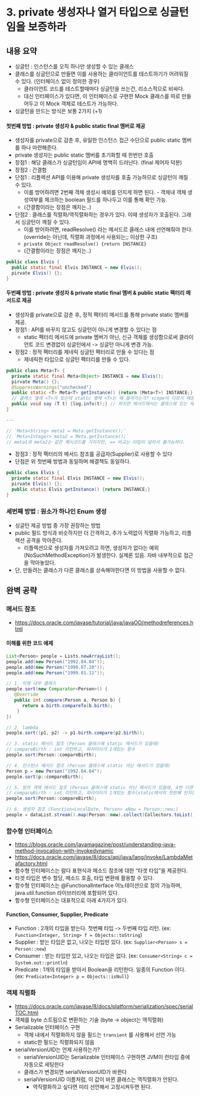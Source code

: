 # 3. private 생성자나 열거 타입으로 싱글턴임을 보증하라

## 내용 요약
 * 싱글턴 : 인스턴스를 오직 하나만 생성할 수 있는 클래스
 * 클래스를 싱글턴으로 만들면 이를 사용하는 클라이언트를 테스트하기가 어려워질 수 있다. (인터페이스 없이 정의한 경우)
    * 클라이언트 코드를 테스트할때마다 싱글턴을 쓰는건, 리소스적으로 비싸다.
    * 대신 인터페이스가 있다면, 이 인터페이스로 구현한 Mock 클래스를 따로 만들어두고 이 Mock 객체로 테스트가 가능하다.
 * 싱글턴을 만드는 방식은 보통 2가지 (+1)


#### 첫번째 방법 : private 생성자 & public static final 멤버로 제공
 * 생성자를 private으로 감춘 후, 유일한 인스턴스 접근 수단으로 public static 멤버를 하나 마련해준다.
 * private 생성자는 public static 멤버를 초기화할 때 한번만 호출
 * 장점1 : 해당 클래스가 싱글턴임이 API에 명백히 드러난다. (final 제어자 덕분)
 * 장점2 : 간결함
 * 단점1 : 리플렉션 API를 이용해 private 생성자를 호출 가능하므로 싱글턴이 깨질 수 있다.
    * 이를 방어하려면 2번째 객체 생성시 예외를 던지게 하면 된다. - 객체내 객체 생성여부를 체크하는 boolean 필드를 하나두고 이를 통해 확인 가능.
    * (간결함이라는 장점은 깨지는..)
 * 단점2 : 클래스를 직렬화/역직렬화하는 경우가 있다. 이때 생성자가 호출된다. 그래서 싱글턴이 깨질 수 있다.
    * 이를 방어하려면, readResolve() 라는 메서드르 클래스 내에 선언해줘야 한다. (override는 아닌데, 직렬화 과정에서 사용되는;; 이상한 구조)
    * `private Object readResolve() {return INSTANCE}`
    * (간결함이라는 장점은 깨지는..)
```java
public class Elvis {
  public static final Elvis INSTANCE = new Elvis();
  pirvate Elvis() {};
}
```

#### 두번째 방법 : private 생성자 & private static final 멤버 & public static 팩터리 메서드로 제공
 * 생성자를 private으로 감춘 후, 정적 팩터리 메서드를 통해 private static 멤버를 제공.
 * 장점1 : API를 바꾸지 않고도 싱글턴이 아니게 변경할 수 있다는 점
    * static 팩터리 메서드에 private 멤버가 아닌, 신규 객체를 생성함으로써 클라이언트 코드 변경없이 싱글턴에서 -> 싱글턴 아니게 변경 가능.
 * 장점2 : 정적 팩터리를 제네릭 싱글턴 팩터리로 만들 수 있다는 점
    * 제네릭한 타입으로 싱글턴 팩터리를 만들 수 있다.

```java
public class Meta<T> {
  private static final Meta<Object> INSTANCE = new Elvis();
  pirvate Meta() {};
  @SuppressWarnings("unchecked")
  public static <T> Meta<T> getInstance() {return (Meta<T>) INSTANCE;} 
  // 클래스 옆에 <T>가 있는데 static 옆에 <T>는 왜 들어가는가? scope이 다르기 때문. 여기선 클래스에서 선언한 제네릭과 다른 문자를 사용해도 된다.
  public void say (T t) {log.info(t);} // 하지만 메서드에서는 클래스에 있는 제네릭 T를 그대로 사용해야 한다.
}

---

// `Meta<String> meta1 = Meta.getInstance();`
// `Meta<Integer> meta2 = Meta.getInstance();`
// meta1과 meta2는 같은 해시코드를 가지지만, == 비교는 타입이 달라서 불가능하다.

```

 * 장점3 : 정적 팩터리의 메서드 참조를 공급자(Supplier)로 사용할 수 있다
 * 단점은 위 첫번째 방법과 동일하며 해결책도 동일하다.

```java
public class Elvis {
  private static final Elvis INSTANCE = new Elvis();
  pirvate Elvis() {};
  public static Elvis getInstance() {return INSTANCE;}
}
```

### 세번째 방법 : 원소가 하나인 Enum 생성
 * 싱글턴 제공 방법 중 가장 권장하는 방법
 * public 필드 방식과 비슷하지만 더 간격하고, 추가 노력없이 직렬화 가능하고, 리플렉션 공격을 막아준다.
    * 리플렉션으로 생성자를 가져오려고 하면, 생성자가 없다는 예외(NoSuchMethodException)가 발생한다. 실제론 있음. 자바 내부적으로 접근을 막아놓았다.
 * 단, 만들려는 클래스가 다른 클래스를 상속해야한다면 이 방법을 사용할 수 없다.



## 완벽 공략
### 메서드 참조
 * https://docs.oracle.com/javase/tutorial/java/javaOO/methodreferences.html
#### 이해를 위한 코드 예제
```java
List<Person> people = Lists.newArrayList();
people.add(new Person("1992.04.04"));
people.add(new Person("1990.07.20"));
people.add(new Person("1999.01.11"));

// 1. 익명 내부 클래스
people.sort(new Comparator<Person>() {
   @Override
   public int compare(Person a, Person b) {
      return a.birth.compareTo(b.birth);
	}
})

// 2. lambda
people.sort((p1, p2) -> p1.birth.compare(p2.birth));

// 3. static 메서드 참조 (Person 클래스에 static 메서드가 있을때)
// compareBirth : int 리턴하고, 파라미터가 2개있는 함수
people.sort(Person::compareBirth);

// 4. 인스턴스 메서드 참조 (Person 클래스에 static 아닌 메서드가 있을때)
Person p = new Person("1992.04.04");
people.sort(p::compareBirth);

// 5. 임의 객체 메서드 참조 (Person 클래스에 static 아닌 메서드가 있을때, 4번 다른 방식)
// compareBirth : int 리턴하고, 파라미터가 1개있는 함수(static에서의 첫번째 인자는 자기 자신으로 간주)
people.sort(Person::compareBirth);

// 6. 생성자 참조 (Function<LocalDate, Person> aNew = Person::new;)
people = dataList.stream().map(Person::new).collect(Collectors.toList());
```


### 함수형 인터페이스
 * https://blogs.oracle.com/javamagazine/post/understanding-java-method-invocation-with-invokedynamic
 * https://docs.oracle.com/javase/8/docs/api/java/lang/invoke/LambdaMetafactory.html
 * 함수형 인터페이스는 람다 표현식과 메소드 참조에 대한 “타겟 타입”을 제공한다.
 * 타겟 타입은 변수 할당, 메소드 호출, 타입 변환에 활용할 수 있다.
 * 함수형 인터페이스는 @FunctionalInterface 어노테이션으로 정의 가능하며, java.util.function 라이브러리에 포함되어 있다.
 * 함수형 인터페이스는 대표적으로 아래 4가지가 있다.


#### Function, Consumer, Supplier, Predicate
 * Function : 2개의 타입을 받는다. 첫번째 타입 -> 두번째 타입 리턴. (ex: `Function<Integer, String> f = Objects::toString`)
 * Supplier : 받는 타입은 없고, 나오는 타입만 있다. (ex: `Supplier<Person> s = Person::new`)
 * Consumer : 받는 타입만 있고, 나오는 타입은 없다. (ex: `Consumer<String> c = System.out::println`)
 * Predicate : 1개의 타입을 받아서 Boolean을 리턴한다. 일종의 Function 이다. (ex: `Predicate<Integer> p = Objects::isNull`)


### 객체 직렬화
 * https://docs.oracle.com/javase/8/docs/platform/serialization/spec/serialTOC.html
 * 객체를 byte 스트림으로 변환하는 기술 (byte -> object는 역직렬화)
 * Serializable 인터페이스 구현
    * 객체 내에서 직렬화하지 않을 필드는 `transient` 를 사용해서 선언 가능
    * static한 필드는 직렬화되지 않음
 * serialVersionUID는 언제 사용하는가?
    * serialVersionUID는 Serializable 인터페이스 구현하면 JVM이 런타임 중에 자동으로 세팅한다
    * 클래스가 변경되면 serialVersionUID가 바뀐다
    * serialVersionUID 이름처럼, 이 값이 바뀐 클래스는 역직렬화가 안된다.
       * 역직렬화하고 싶다면 미리 선언해서 고정시켜두면 된다. 


